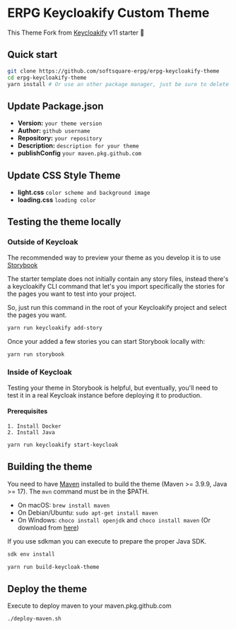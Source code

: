 # ERPG Keycloakify Custom Theme

This Theme Fork from [Keycloakify](https://github.com/keycloakify/keycloakify-starter) v11 starter 🚀

## Quick start

```bash
git clone https://github.com/softsquare-erpg/erpg-keycloakify-theme
cd erpg-keycloakify-theme
yarn install # Or use an other package manager, just be sure to delete the yarn.lock if you use another package manager.
```

## Update Package.json

-   **Version:** `your theme version`
-   **Author:** `github username`
-   **Repository:** `your repository`
-   **Description:** `description for your theme`
-   **publishConfig** `your maven.pkg.github.com`

## Update CSS Style Theme

-   **light.css** `color scheme and background image`
-   **loading.css** `loading color`

## Testing the theme locally

### Outside of Keycloak

The recommended way to preview your theme as you develop it is to use [Storybook](https://storybook.js.org/)

The starter template does not initially contain any story files, instead there's a keycloakify CLI command that let's you import specifically the stories for the pages you want to test into your project.

So, just run this command in the root of your Keycloakify project and select the pages you want.

```bash
yarn run keycloakify add-story
```

Once your added a few stories you can start Storybook locally with:

```bash
yarn run storybook
```

### Inside of Keycloak

Testing your theme in Storybook is helpful, but eventually, you'll need to test it in a real Keycloak instance before deploying it to production.

#### Prerequisites

    1. Install Docker
    2. Install Java

```bash
yarn run keycloakify start-keycloak
```

## Building the theme

You need to have [Maven](https://maven.apache.org/) installed to build the theme (Maven >= 3.9.9, Java >= 17).
The `mvn` command must be in the $PATH.

-   On macOS: `brew install maven`
-   On Debian/Ubuntu: `sudo apt-get install maven`
-   On Windows: `choco install openjdk` and `choco install maven` (Or download from [here](https://maven.apache.org/download.cgi))

If you use sdkman you can execute to prepare the proper Java SDK.

```bash
sdk env install
```

```bash
yarn run build-keycloak-theme
```

## Deploy the theme

Execute to deploy maven to your maven.pkg.github.com

```bash
./deploy-maven.sh
```
